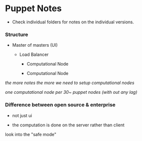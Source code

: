 # Puppet Notes

* Check individual folders for notes on the individual versions.



### Structure

* Master of masters (UI)

  * Load Balancer

    * Computational Node

    * Computational Node

_the more notes the more we need to setup computational nodes_

_one computational node per 30~ puppet nodes (with out any lag)_


### Difference between open source & enterprise

* not just ui

* the computation is done on the server rather than client


look into the "safe mode"
